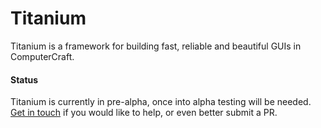 Titanium
==

Titanium is a framework for building fast, reliable and beautiful GUIs in ComputerCraft.

#### Status
Titanium is currently in pre-alpha, once into alpha testing will be needed. [Get in touch](mailto:harryfelton12@gmail.com) if you would like to help, or even better submit a PR.
